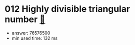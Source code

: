 012 Highly divisible triangular number [:link:](http://projecteuler.net/problem=12)  
========================

- answer: 76576500 
- min used time: 132 ms

